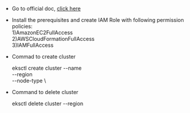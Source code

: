 * Go to official doc, [click here](https://docs.aws.amazon.com/eks/latest/userguide/getting-started-eksctl.html)



* Install the prerequisites and create IAM Role with following permission policies: <br> 1)AmazonEC2FullAccess <br> 2)AWSCloudFormationFullAccess <br> 3)IAMFullAccess



* Commad to create cluster

     eksctl create cluster --name <cluster-name>  \
     --region <region-name> \
     --node-type <Instance type> \
  
  
  
* Command to delete cluster
  
     eksctl delete cluster <cluster-name> --region <region-name>

